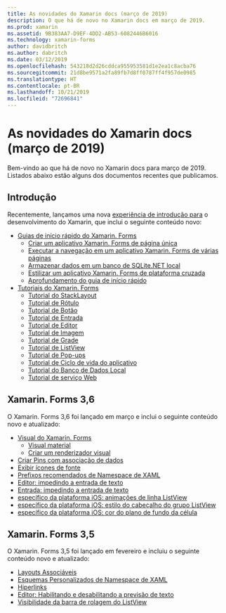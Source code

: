 ```yaml
---
title: As novidades do Xamarin docs (março de 2019)
description: O que há de novo no Xamarin docs em março de 2019.
ms.prod: xamarin
ms.assetid: 9B383AA7-D9EF-4DD2-AB53-6082446B6016
ms.technology: xamarin-forms
author: davidbritch
ms.author: dabritch
ms.date: 03/12/2019
ms.openlocfilehash: 543218d2d26cddca955953581d1e2ea1c8acba76
ms.sourcegitcommit: 21d8be9571a2fa89fb7d8ff0787ff4f957de0985
ms.translationtype: HT
ms.contentlocale: pt-BR
ms.lasthandoff: 10/21/2019
ms.locfileid: "72696841"
---
```

# <a name="xamarin-docs-whats-new-march-2019"></a>As novidades do Xamarin docs (março de 2019)

Bem-vindo ao que há de novo no Xamarin docs para março de 2019. Listados abaixo estão alguns dos documentos recentes que publicamos.

## <a name="get-started"></a>Introdução

Recentemente, lançamos uma nova [experiência de introdução para](~/get-started/index.yml) o desenvolvimento do Xamarin, que inclui o seguinte conteúdo novo:

- [Guias de início rápido do Xamarin. Forms](~/get-started/quickstarts/index.yml)
  - [Criar um aplicativo Xamarin. Forms de página única](~/get-started/quickstarts/single-page.md)
  - [Executar a navegação em um aplicativo Xamarin. Forms de várias páginas](~/get-started/quickstarts/multi-page.md)
  - [Armazenar dados em um banco de SQLite.NET local](~/get-started/quickstarts/database.md)
  - [Estilizar um aplicativo Xamarin. Forms de plataforma cruzada](~/get-started/quickstarts/styling.md)
  - [Aprofundamento do guia de início rápido](~/get-started/quickstarts/deepdive.md)
- [Tutoriais do Xamarin. Forms](~/get-started/tutorials/index.yml)
  - [Tutorial do StackLayout](~/get-started/tutorials/stacklayout/index.yml)
  - [Tutorial de Rótulo](~/get-started/tutorials/label/index.yml)
  - [Tutorial de Botão](~/get-started/tutorials/button/index.yml)
  - [Tutorial de Entrada](~/get-started/tutorials/entry/index.yml)
  - [Tutorial de Editor](~/get-started/tutorials/editor/index.yml)
  - [Tutorial de Imagem](~/get-started/tutorials/image/index.yml)
  - [Tutorial de Grade](~/get-started/tutorials/grid/index.yml)
  - [Tutorial de ListView](~/get-started/tutorials/listview/index.yml)
  - [Tutorial de Pop-ups](~/get-started/tutorials/pop-ups/index.yml)
  - [Tutorial de Ciclo de vida do aplicativo](~/get-started/tutorials/app-lifecycle/index.yml)
  - [Tutorial do Banco de Dados Local](~/get-started/tutorials/local-database/index.yml)
  - [Tutorial de serviço Web](~/get-started/tutorials/web-service/index.yml)

## <a name="xamarinforms-36"></a>Xamarin. Forms 3,6

O Xamarin. Forms 3,6 foi lançado em março e inclui o seguinte conteúdo novo e atualizado:

- [Visual do Xamarin. Forms](~/xamarin-forms/user-interface/visual/index.md)
  - [Visual material](~/xamarin-forms/user-interface/visual/material-visual.md)
  - [Criar um renderizador visual](~/xamarin-forms/user-interface/visual/create.md)
- [Criar Pins com associação de dados](~/xamarin-forms/user-interface/map/pins.md#create-pins-with-data-binding)
- [Exibir ícones de fonte](~/xamarin-forms/user-interface/text/fonts.md#display-font-icons)
- [Prefixos recomendados de Namespace de XAML](~/xamarin-forms/xaml/custom-prefix.md)
- [Editor: impedindo a entrada de texto](~/xamarin-forms/user-interface/text/editor.md#preventing-text-entry)
- [Entrada: impedindo a entrada de texto](~/xamarin-forms/user-interface/text/entry.md#preventing-text-entry)
- [específico da plataforma iOS: animações de linha ListView](~/xamarin-forms/platform/ios/listview-row-animations.md)
- [específico da plataforma iOS: estilo do cabeçalho do grupo ListView](~/xamarin-forms/platform/ios/listview-group-header-style.md)
- [específico da plataforma iOS: cor do plano de fundo da célula](~/xamarin-forms/platform/ios/cell-background-color.md)

## <a name="xamarinforms-35"></a>Xamarin. Forms 3,5

O Xamarin. Forms 3,5 foi lançado em fevereiro e incluiu o seguinte conteúdo novo e atualizado:

- [Layouts Associáveis](~/xamarin-forms/user-interface/layouts/bindable-layouts.md)
- [Esquemas Personalizados de Namespace de XAML](~/xamarin-forms/xaml/custom-namespace-schemas.md)
- [Hiperlinks](~/xamarin-forms/user-interface/text/label.md#hyperlinks)
- [Editor: Habilitando e desabilitando a previsão de texto](~/xamarin-forms/user-interface/text/editor.md#enabling-and-disabling-text-prediction)
- [Visibilidade da barra de rolagem do ListView](~/xamarin-forms/user-interface/listview/customizing-list-appearance.md#scrollbar-visibility)
